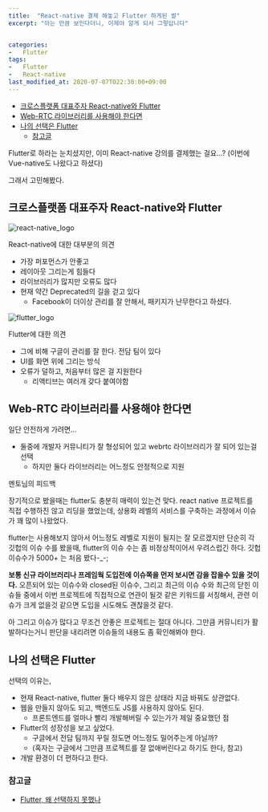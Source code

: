 ```yaml
---
title:  "React-native 결제 해놓고 Flutter 하게된 썰"
excerpt: "아는 만큼 보인다더니, 이제야 알게 되서 그렇답니다"


categories:
-   Flutter
tags:
-   Flutter
-   React-native
last_modified_at: 2020-07-07TO22:30:00+09:00
---
```

- [크로스플랫폼 대표주자 React-native와 Flutter](#크로스플랫폼-대표주자-react-native와-flutter)
- [Web-RTC 라이브러리를 사용해야 한다면](#web-rtc-라이브러리를-사용해야-한다면)
- [나의 선택은 Flutter](#나의-선택은-flutter)
  - [참고글](#참고글)

Flutter로 하라는 눈치셨지만,
이미 React-native 강의를 결제했는 걸요...?
(이번에 Vue-native도 나왔다고 하셨다)

그래서 고민해봤다.

## 크로스플랫폼 대표주자 React-native와 Flutter

![react-native_logo](https://upload.wikimedia.org/wikipedia/commons/d/d3/React_Native.png)

React-native에 대한 대부분의 의견

- 가장 퍼포먼스가 안좋고
- 레이아웃 그리는게 힘들다
- 라이브러리가 많지만 오류도 많다
- 현재 약간 Deprecated의 길을 걷고 있다
  - Facebook이 더이상 관리를 잘 안해서, 패키지가 난무한다고 하셨다.

![flutter_logo](https://upload.wikimedia.org/wikipedia/commons/1/17/Google-flutter-logo.png)

Flutter에 대한 의견

- 그에 비해 구글이 관리를 잘 한다. 전담 팀이 있다
- UI를 화면 위에 그리는 방식
- 오류가 덜하고, 처음부터 많은 걸 지원한다
  - 리액티브는 여러개 갖다 붙여야함

## Web-RTC 라이브러리를 사용해야 한다면

일단 안전하게 가려면...

- 둘중에 개발자 커뮤니티가 잘 형성되어 있고 webrtc 라이브러리가 잘 되어 있는걸 선택
  - 하지만 둘다 라이브러리는 어느정도 안정적으로 지원

멘토님의 피드백

장기적으로 봤을때는 flutter도 충분히 매력이 있는건 맞다.
react native 프로젝트를 직접 수행하진 않고 리딩을 했었는데,
상용화 레벨의 서비스를 구축하는 과정에서 이슈가 꽤 많이 나왔었다.

flutter는 사용해보지 않아서 어느정도 레벨로 지원이 될지는 잘 모르겠지만
단순히 각 깃헙의 이슈 수를 봤을때, flutter의 이슈 수는 좀 비정상적이어서 우려스럽긴 하다.
깃헙 이슈수가 5000+ 는 처음 봤다-_-;

**보통 신규 라이브러리나 프레임웍 도입전에 이슈쪽을 먼저 보시면 감을 잡을수 있을 것이다.**
오픈되어 있는 이슈수와  closed된 이슈수, 그리고 최근의 이슈 수와 최근의 닫힌 이슈들 중에서
이번 프로젝트에 직접적으로 연관이 될것 같은 키워드를 서칭해서,
관련 이슈가 크게 없을것 같으면 도입을 시도해도 괜찮을것 같다.

아 그리고 이슈가 많다고 무조건 안좋은 프로젝트는 절대 아니다.
그만큼 커뮤니티가 활발하다는거니 판단을 내리려면 이슈들의 내용도 좀 확인해봐야 한다.

## 나의 선택은 Flutter

선택의 이유는,

- 현재 React-native, flutter 둘다 배우지 않은 상태라 지금 바꿔도 상관없다.
- 웹을 만들지 않아도 되고, 백엔드도 JS를 사용하지 않아도 된다.
  - 프론트엔드를 얼마나 빨리 개발해버릴 수 있는가가 제일 중요했던 점
- Flutter의 성장성을 보고 싶었다.
  - 구글에서 전담 팀까지 꾸릴 정도면 어느정도 밀어주는게 아닐까?
  - (혹자는 구글에서 그만큼 프로젝트를 잘 없애버린다고 하기도 한다, 참고)
- 개발 환경이 더 편하다고 한다.

### 참고글

- [Flutter, 왜 선택하지 못했나](https://engineering.linecorp.com/ko/blog/flutter-pros-and-cons/)